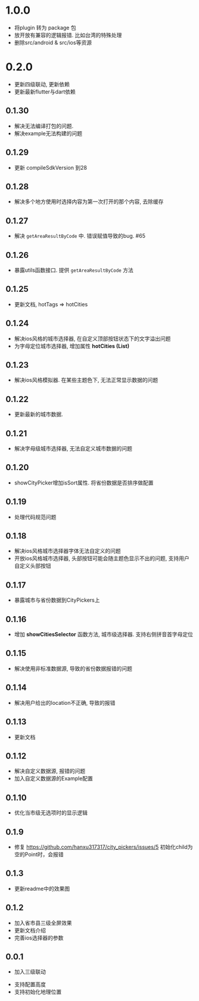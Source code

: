 # 1.0.0
- 将plugin 转为 package 包
- 放开放有兼容的逻辑报错. 比如台湾的特殊处理
- 删除src/android & src/ios等资源

# 0.2.0
- 更新四级联动, 更新依赖
- 更新最新flutter与dart依赖

## 0.1.30
- 解决无法编译打包的问题.
- 解决example无法构建的问题


## 0.1.29
- 更新 compileSdkVersion 到28

## 0.1.28
-  解决多个地方使用时选择内容为第一次打开的那个内容, 去除缓存

## 0.1.27
- 解决 `getAreaResultByCode` 中. 错误赋值导致的bug. #65

## 0.1.26
- 暴露utils函数接口. 提供 `getAreaResultByCode` 方法
## 0.1.25
- 更新文档, hotTags => hotCities

## 0.1.24
- 解决ios风格的城市选择器, 在自定义顶部按钮状态下的文字溢出问题
- 为字母定位城市选择器, 增加属性 **hotCities (List<HotCity>)**
## 0.1.23
- 解决ios风格模拟器. 在某些主题色下, 无法正常显示数据的问题

## 0.1.22
- 更新最新的城市数据.

## 0.1.21
- 解决字母级城市选择器, 无法自定义城市数据的问题

## 0.1.20
- showCityPicker增加isSort属性. 将省份数据是否排序做配置

## 0.1.19
- 处理代码规范问题
## 0.1.18
- 解决ios风格城市选择器字体无法自定义的问题
- 开放ios风格城市选择器, 头部按钮可能会随主题色显示不出的问题, 支持用户自定义头部按钮

## 0.1.17
- 暴露城市与省份数据到CityPickers上

## 0.1.16
- 增加 **showCitiesSelector** 函数方法, 城市级选择器. 支持右侧拼音首字母定位
## 0.1.15
- 解决使用非标准数据源, 导致的省份数据报错的问题
## 0.1.14
- 解决用户给出的location不正确, 导致的报错
## 0.1.13
- 更新文档
## 0.1.12
- 解决自定义数据源, 报错的问题
- 加入自定义数据源的Example配置
## 0.1.10
- 优化当市级无选项时的显示逻辑
## 0.1.9
- 修复 https://github.com/hanxu317317/city_pickers/issues/5 初始化child为空的Point时，会报错

## 0.1.3
- 更新readme中的效果图
## 0.1.2
- 加入省市县三级全屏效果
- 更新文档介绍
- 完善ios选择器的参数

## 0.0.1

* 加入三级联动
- 支持配置高度
- 支持初始化地理位置
